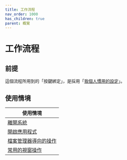 ```yaml
---
title: 工作流程
nav_order: 1000
has_children: true
parent: 概覽
---
```



# 工作流程




## 前提

這個流程所用到的「按鍵綁定」，是採用「[我個人慣用的設定](https://samwhelp.github.io/note-about-lingmo/read/config/keybind.html)」。




## 使用情境

| 使用情境 |
| ------- |
| [離開系統](workflow/exit) |
| [開啟應用程式](workflow/launch-application) |
| [檔案管理器導向的操作](workflow/file-manager-oriented) |
| [常用的視窗操作](workflow/window-control) |
